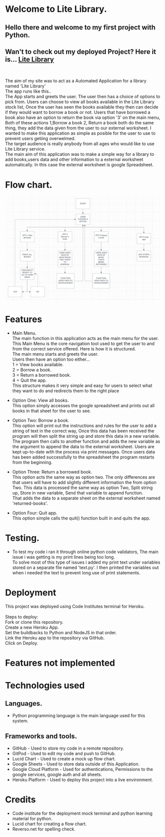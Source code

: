 # Welcome to Lite Library.

## Hello there and welcome to my first project with Python.

## Wan't to check out my deployed Project? Here it is... [Lite Library](https://lite-library.herokuapp.com/)
<br>

The aim of my site was to act as a Automated Application for a library named 'Lite Library'<br> The app runs like this..<br>
The App starts and greets the user. The user then has a choice of options to pick from. Users can choose to view all books available in the Lite Library stock list, Once the user has seen the books available they then can decide if they would want to borrow a book or not.
Users that have borrowed a book also have an option to return the book via option '3' on the main menu, Both of these actions 1,Borrow a book 2, Return a book both do the same thing, they add the data given from the user to our external worksheet.
I wanted to make this application as simple as posible for the user to use to prevent users getiing overwelmed.<br>
The target audience is really anybody from all ages who would like to use Lite Library service.<br>
The main aim of this application was to make a simple way for a library to add books,users data and other information to a external worksheet automatically. In this case the external worksheet is google Spreadsheet.

# Flow chart.
![flowChart](/lite-library-flowchart.png)

# Features
* Main Menu. <br> The main function in this application acts as the main menu for the user.<br>This Main Menu is the core navigation tool used to get the user to and from the correct service offered. Here is how it is structured.<br>The main menu starts and greets the user.<br>Users then have an option too either...<br>1 = View books available.<br>
2 = Borrow a book.<br>
3 = Return a borrowed book.<br>
4 = Quit the app.<br> This structure makes it very simple and easy for users to select what they want to do and redirects them to the right place

* Option One: View all books. <br> This option simply accesses the google spreadsheet and prints out all books in that sheet for the user to see.

* Option Two: Borrow a book. <br> This option will print out the instructions and rules for the user to add a string of text in the correct way, Once this data has been received the program will then split the string up and store this data in a new variable. The program then calls to another function and adds the new variable as the argument to append the data to the external worksheet. Users are kept up-to-date with the process via print messages. Once users data has been added successfully to the spreadsheet the program restarts from the beginning.

* Option Three: Return a borrowed book. <br> This option acts the same way as option two. The only differences are that users will have to add slightly different information the from option Two. This data is processed the same way as option Two, Split string up, Store in new variable, Send that variable to append function. <br> That adds the data to a separate sheet on the external worksheet named 'returned-books'.

* Option Four: Quit app. <br> This option simple calls the quit() function built in and quits the app.

# Testing.
* To test my code i ran it through online python code validators, The main issue i was getting is my print lines being too long.<br>
To solve most of this type of issues i added my print text under variables stored on a separate file named 'text.py'.
I then printed the variables out when i needed the text to prevent long use of print statements.


# Deployment
This project was deployed using Code Institutes terminal for Heroku.<br>
<br>
Steps to deploy:
<br>
Fork or clone this repository.<br>
Create a new Heroku App.<br>
Set the buildbacks to Python and NodeJS in that order.<br>
Link the Heroku app to the repository via GitHub.<br>
Click on Deploy. <br>



# Features not implemented 


# Technologies used
## Languages.<br>
* Python programming language is the main language used for this system.<br>
## Frameworks and tools. <br>
* GitHub - Used to store my code in a remote repository.<br>
* GitPod - Used to edit my code and push to GitHub.<br>
* Lucid Chart - Used to create a mock up flow chart.<br>
* Google Sheets - Used to store data outside of this Application.<br>
* Google Cloud Platform - Used for authentications, Permissions to the google services, google auth and all sheets. <br>
* Heroku Platform - Used to deploy this project into a live environment.


# Credits
* Code institute for the deployment mock terminal and python learning material for python.<br>
* Lucid chart for creating a flow chart.<br>
* Reverso.net for spelling check.


